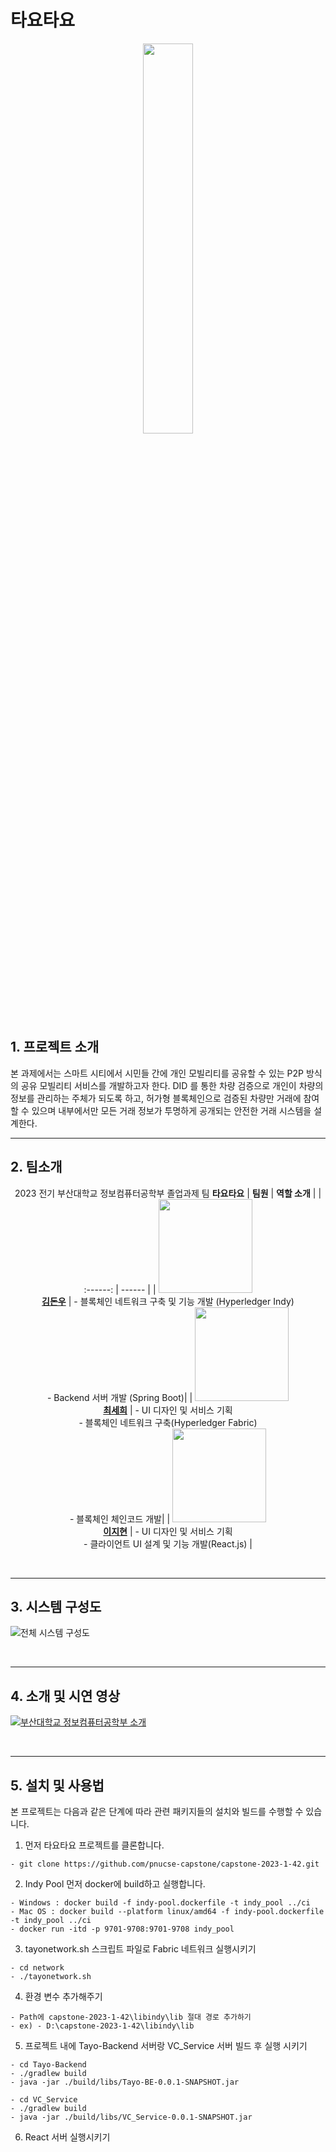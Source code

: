# 타요타요

<p align="center">
    <img src="https://github.com/pnucse-capstone/capstone-2023-1-42/assets/81402944/d2883a35-12a9-4c99-a52b-563aa3009b9e" width="40%"/>
</p>

## 1. 프로젝트 소개

본 과제에서는 스마트 시티에서 시민들 간에 개인 모빌리티를 공유할 수 있는 P2P
방식의 공유 모빌리티 서비스를 개발하고자 한다. DID 를 통한 차량 검증으로 개인이
차량의 정보를 관리하는 주체가 되도록 하고, 허가형 블록체인으로 검증된 차량만 거래에
참여할 수 있으며 내부에서만 모든 거래 정보가 투명하게 공개되는 안전한 거래
시스템을 설계한다.
<br>

---

## 2. 팀소개

<div align="center">

2023 전기 부산대학교 정보컴퓨터공학부 졸업과제 팀 **타요타요**
|  **팀원**  | **역할 소개**  |
| :------: |  ------ |
| [<img src="https://github.com/kimdonwoo.png" height=150 width=150>](https://github.com/kimdonwoo) <br> **[김돈우](https://github.com/kimdonwoo)** | - 블록체인 네트워크 구축 및 기능 개발 (Hyperledger Indy)   <br> - Backend 서버 개발 (Spring Boot)|
| [<img src="https://github.com/xet-a.png" height=150 width=150> ](https://github.com/xet-a) <br> **[최세희](https://github.com/xet-a)** | - UI 디자인 및 서비스 기획 <br> - 블록체인 네트워크 구축(Hyperledger Fabric) <br> - 블록체인 체인코드 개발|
| [<img src="https://github.com/Ji-Hyeon212.png" height=150 width=150>](https://github.com/Ji-Hyeon212) <br> **[이지현](https://github.com/Ji-Hyeon212)** |  - UI 디자인 및 서비스 기획 <br> - 클라이언트 UI 설계 및 기능 개발(React.js) |

</div>



<br>

---

## 3. 시스템 구성도

![전체 시스템 구성도](https://github.com/pnucse-capstone/capstone-2023-1-42/assets/81402944/45a47b53-ccb9-4764-a193-90e3e6550774)

<br>

---

## 4. 소개 및 시연 영상

[![부산대학교 정보컴퓨터공학부 소개](http://img.youtube.com/vi/zh_gQ_lmLqE/0.jpg)](https://youtu.be/zh_gQ_lmLqE)

<br>

---

## 5. 설치 및 사용법

본 프로젝트는 다음과 같은 단계에 따라 관련 패키지들의 설치와 빌드를 수행할 수 있습니다.

1. 먼저 타요타요 프로젝트를 클론합니다.
```
- git clone https://github.com/pnucse-capstone/capstone-2023-1-42.git
```

2. Indy Pool 먼저 docker에 build하고 실행합니다.
```
- Windows : docker build -f indy-pool.dockerfile -t indy_pool ../ci
- Mac OS : docker build --platform linux/amd64 -f indy-pool.dockerfile -t indy_pool ../ci
- docker run -itd -p 9701-9708:9701-9708 indy_pool
```

3. tayonetwork.sh 스크립트 파일로 Fabric 네트워크 실행시키기
```
- cd network
- ./tayonetwork.sh
```

4. 환경 변수 추가해주기
```
- Path에 capstone-2023-1-42\libindy\lib 절대 경로 추가하기
- ex) - D:\capstone-2023-1-42\libindy\lib
```

5. 프로젝트 내에 Tayo-Backend 서버랑 VC_Service 서버 빌드 후 실행 시키기
```
- cd Tayo-Backend
- ./gradlew build
- java -jar ./build/libs/Tayo-BE-0.0.1-SNAPSHOT.jar

- cd VC_Service
- ./gradlew build
- java -jar ./build/libs/VC_Service-0.0.1-SNAPSHOT.jar
```

6. React 서버 실행시키기